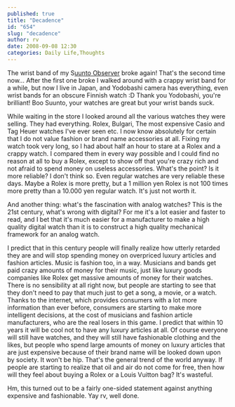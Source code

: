 ```yaml
---
published: true
title: "Decadence"
id: "654"
slug: "decadence"
author: rv
date: 2008-09-08 12:30
categories: Daily Life,Thoughts
---
```

The wrist band of my S<a href="http://www.suunto.com/suunto/main/product_short.jsp?CONTENT&lt;&gt;cnt_id=10134198673939448" target="_blank">uunto Observer</a> broke again! That's the second time now... After the first one broke I walked around with a crappy wrist band for a while, but now I live in Japan, and Yodobashi camera has everything, even wrist bands for an obscure Finnish watch :D Thank you Yodobashi, you're brilliant! Boo Suunto, your watches are great but your wrist bands suck.

While waiting in the store I looked around all the various watches they were selling. They had everything. Rolex, Bulgari, The most expensive Casio and Tag Heuer watches I've ever seen etc. I now know absolutely for certain that I do not value fashion or brand name accessories at all. Fixing my watch took very long, so I had about half an hour to stare at a Rolex and a crappy watch. I compared them in every way possible and I could find no reason at all to buy a Rolex, except to show off that you're crazy rich and not afraid to spend money on useless accessories. What's the point? Is it more reliable? I don't think so. Even regular watches are very reliable these days. Maybe a Rolex is more pretty, but a 1 million yen Rolex is not 100 times more pretty than a 10.000 yen regular watch. It's just not worth it. 

And another thing: what's the fascination with analog watches? This is the 21st century, what's wrong with digital? For me it's a lot easier and faster to read, and I bet that it's much easier for a manufacturer to make a high quality digital watch than it is to construct a high quality mechanical framework for an analog watch. 

I predict that in this century people will finally realize how utterly retarded they are and will stop spending money on overpriced luxury articles and fashion articles. Music is fashion too, in a way. Musicians and bands get paid crazy amounts of money for their music, just like luxury goods companies like Rolex get massive amounts of money for their watches. There is no sensibility at all right now, but people are starting to see that they don't need to pay that much just to get a song, a movie, or a watch. Thanks to the internet, which provides consumers with a lot more information than ever before, consumers are starting to make more intelligent decisions, at the cost of musicians and fashion article manufacturers, who are the real losers in this game. I predict that within 10 years it will be cool not to have any luxury articles at all. Of course everyone will still have watches, and they will still have fashionable clothing and the likes, but people who spend large amounts of money on luxury articles that are just expensive because of their brand name will be looked down upon by society. It won't be hip. That's the general trend of the world anyway. If people are starting to realize that oil and air do not come for free, then how will they feel about buying a Rolex or a Louis Vuitton bag? It's wasteful. 

Hm, this turned out to be a fairly one-sided statement against anything expensive and fashionable. Yay rv, well done.